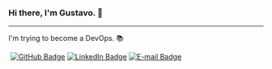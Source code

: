 ### Hi there, I'm Gustavo. 👋
---

I'm trying to become a DevOps. :books:

&nbsp;[![GitHub Badge](https://img.shields.io/badge/GitHub-100000?style=flat-square&logo=github&logoColor=white)](https://github.com/gpohren)
[![LinkedIn Badge](https://img.shields.io/badge/LinkedIn-0077B5?style=flat-square&logo=linkedin&logoColor=white)](https://www.linkedin.com/in/gpohren)
[![E-mail Badge](https://img.shields.io/badge/Yahoo!-6001D2?style=flat-square&logo=yahoo!&logoColor=white)](mailto:gustavophn@ymail.com)

